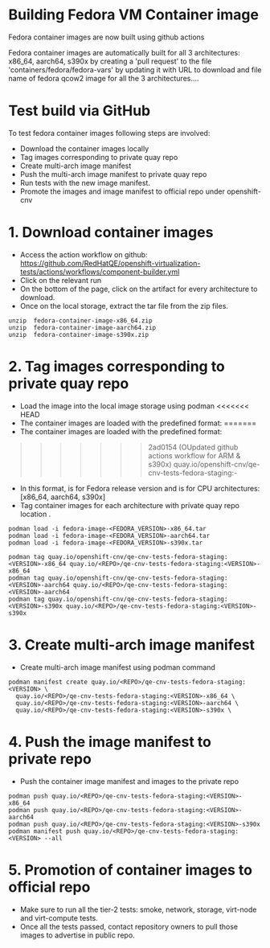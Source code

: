 # Building Fedora VM Container image

Fedora container images are now built using github actions

Fedora container images are automatically built for all 3
architectures: x86_64, aarch64, s390x by creating a 'pull request' to the
file 'containers/fedora/fedora-vars' by updating it with URL to download
and file name of fedora qcow2 image for all the 3 architectures....

# Test build via GitHub
To test fedora container images following steps are involved:

- Download the container images locally
- Tag images corresponding to private quay repo
- Create multi-arch image manifest
- Push the multi-arch image manifest to private quay repo
- Run tests with the new image manifest.
- Promote the images and image manifest to official repo under openshift-cnv

# 1. Download container images
- Access the action workflow on github: https://github.com/RedHatQE/openshift-virtualization-tests/actions/workflows/component-builder.yml
- Click on the relevant run
- On the bottom of the page, click on the artifact for every architecture to download.
- Once on the local storage, extract the tar file from the zip files.
```
unzip  fedora-container-image-x86_64.zip
unzip  fedora-container-image-aarch64.zip
unzip  fedora-container-image-s390x.zip
```

# 2. Tag images corresponding to private quay repo
- Load the image into the local image storage using podman
<<<<<<< HEAD
- The container images are loaded with the predefined format: 
=======
- The container images are loaded with the predefined format:
>>>>>>> 2ad0154 (OUpdated github actions workflow for ARM & s390x)
    quay.io/openshift-cnv/qe-cnv-tests-fedora-staging:<VERSION>-<ARCH>
- In this format, <VERSION> is for Fedora release version and <ARCH> is for CPU architectures: [x86_64, aarch64, s390x]
- Tag container images for each architecture with private quay repo location <REPO>.

```
podman load -i fedora-image-<FEDORA_VERSION>-x86_64.tar
podman load -i fedora-image-<FEDORA_VERSION>-aarch64.tar
podman load -i fedora-image-<FEDORA_VERSION>-s390x.tar

podman tag quay.io/openshift-cnv/qe-cnv-tests-fedora-staging:<VERSION>-x86_64 quay.io/<REPO>/qe-cnv-tests-fedora-staging:<VERSION>-x86_64
podman tag quay.io/openshift-cnv/qe-cnv-tests-fedora-staging:<VERSION>-aarch64 quay.io/<REPO>/qe-cnv-tests-fedora-staging:<VERSION>-aarch64
podman tag quay.io/openshift-cnv/qe-cnv-tests-fedora-staging:<VERSION>-s390x quay.io/<REPO>/qe-cnv-tests-fedora-staging:<VERSION>-s390x
```

# 3. Create multi-arch image manifest

- Create multi-arch image manifest using podman command
```
podman manifest create quay.io/<REPO>/qe-cnv-tests-fedora-staging:<VERSION> \
  quay.io/<REPO>/qe-cnv-tests-fedora-staging:<VERSION>-x86_64 \
  quay.io/<REPO>/qe-cnv-tests-fedora-staging:<VERSION>-aarch64 \
  quay.io/<REPO>/qe-cnv-tests-fedora-staging:<VERSION>-s390x \
```

# 4. Push the image manifest to private repo
- Push the container image manifest and images to the private repo
```
podman push quay.io/<REPO>/qe-cnv-tests-fedora-staging:<VERSION>-x86_64
podman push quay.io/<REPO>/qe-cnv-tests-fedora-staging:<VERSION>-aarch64
podman push quay.io/<REPO>/qe-cnv-tests-fedora-staging:<VERSION>-s390x
podman manifest push quay.io/<REPO>/qe-cnv-tests-fedora-staging:<VERSION> --all
```

# 5. Promotion of container images to official repo
- Make sure to run all the tier-2 tests: smoke, network, storage, virt-node and virt-compute tests.
- Once all the tests passed, contact repository owners to pull those images to advertise in public repo.
